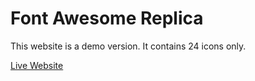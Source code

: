 # Font Awesome Replica

This website is a demo version. It contains 24 icons only. 


[Live Website](https://startling-sprite-8ef6ba.netlify.app/)


